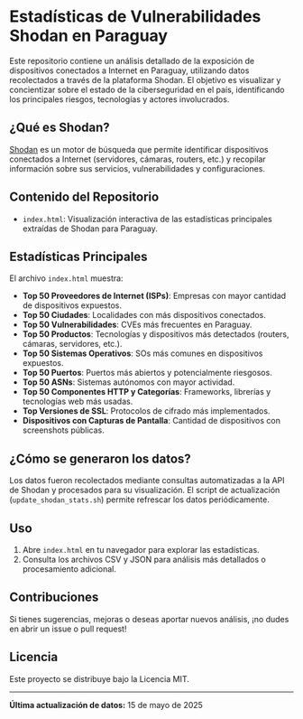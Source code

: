 # Estadísticas de Vulnerabilidades Shodan en Paraguay

Este repositorio contiene un análisis detallado de la exposición de dispositivos conectados a Internet en Paraguay, utilizando datos recolectados a través de la plataforma Shodan. El objetivo es visualizar y concientizar sobre el estado de la ciberseguridad en el país, identificando los principales riesgos, tecnologías y actores involucrados.

## ¿Qué es Shodan?
[Shodan](https://www.shodan.io/) es un motor de búsqueda que permite identificar dispositivos conectados a Internet (servidores, cámaras, routers, etc.) y recopilar información sobre sus servicios, vulnerabilidades y configuraciones.

## Contenido del Repositorio
- `index.html`: Visualización interactiva de las estadísticas principales extraídas de Shodan para Paraguay.

## Estadísticas Principales
El archivo `index.html` muestra:
- **Top 50 Proveedores de Internet (ISPs)**: Empresas con mayor cantidad de dispositivos expuestos.
- **Top 50 Ciudades**: Localidades con más dispositivos conectados.
- **Top 50 Vulnerabilidades**: CVEs más frecuentes en Paraguay.
- **Top 50 Productos**: Tecnologías y dispositivos más detectados (routers, cámaras, servidores, etc.).
- **Top 50 Sistemas Operativos**: SOs más comunes en dispositivos expuestos.
- **Top 50 Puertos**: Puertos más abiertos y potencialmente riesgosos.
- **Top 50 ASNs**: Sistemas autónomos con mayor actividad.
- **Top 50 Componentes HTTP y Categorías**: Frameworks, librerías y tecnologías web más usadas.
- **Top Versiones de SSL**: Protocolos de cifrado más implementados.
- **Dispositivos con Capturas de Pantalla**: Cantidad de dispositivos con screenshots públicas.

## ¿Cómo se generaron los datos?
Los datos fueron recolectados mediante consultas automatizadas a la API de Shodan y procesados para su visualización. El script de actualización (`update_shodan_stats.sh`) permite refrescar los datos periódicamente.

## Uso
1. Abre `index.html` en tu navegador para explorar las estadísticas.
2. Consulta los archivos CSV y JSON para análisis más detallados o procesamiento adicional.

## Contribuciones
Si tienes sugerencias, mejoras o deseas aportar nuevos análisis, ¡no dudes en abrir un issue o pull request!

## Licencia
Este proyecto se distribuye bajo la Licencia MIT.

---
**Última actualización de datos:** 15 de mayo de 2025
